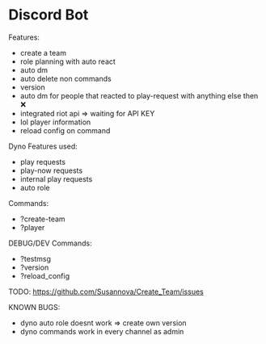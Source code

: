 # Discord Bot

Features:
- create a team 
- role planning with auto react
- auto dm
- auto delete non commands
- version 
- auto dm for people that reacted to play-request with anything else then :x:
- integrated riot api => waiting for API KEY
- lol player information
- reload config on command

Dyno Features used:
- play requests
- play-now requests
- internal play requests
- auto role

Commands:
- ?create-team
- ?player

DEBUG/DEV Commands:
- ?testmsg
- ?version
- ?reload_config

TODO:
https://github.com/Susannova/Create_Team/issues

KNOWN BUGS:
- dyno auto role doesnt work => create own version
- dyno commands work in every channel as admin
